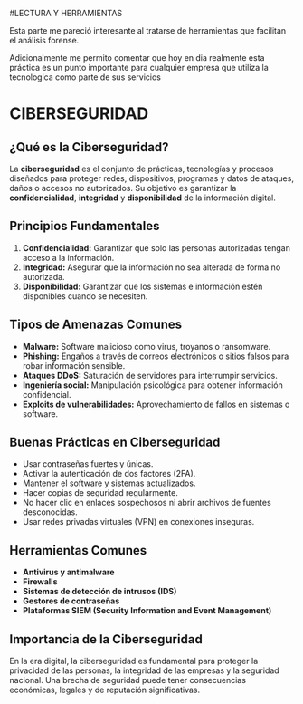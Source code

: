 #LECTURA Y HERRAMIENTAS

Esta parte me pareció interesante al tratarse de herramientas que facilitan el análisis forense.

Adicionalmente me permito comentar que hoy en dia realmente esta práctica es un punto importante para cualquier empresa que utiliza la tecnologica como parte de sus servicios 

# CIBERSEGURIDAD

## ¿Qué es la Ciberseguridad?

La **ciberseguridad** es el conjunto de prácticas, tecnologías y procesos diseñados para proteger redes, dispositivos, programas y datos de ataques, daños o accesos no autorizados. Su objetivo es garantizar la **confidencialidad**, **integridad** y **disponibilidad** de la información digital.

## Principios Fundamentales

1. **Confidencialidad:** Garantizar que solo las personas autorizadas tengan acceso a la información.
2. **Integridad:** Asegurar que la información no sea alterada de forma no autorizada.
3. **Disponibilidad:** Garantizar que los sistemas e información estén disponibles cuando se necesiten.

## Tipos de Amenazas Comunes

- **Malware:** Software malicioso como virus, troyanos o ransomware.
- **Phishing:** Engaños a través de correos electrónicos o sitios falsos para robar información sensible.
- **Ataques DDoS:** Saturación de servidores para interrumpir servicios.
- **Ingeniería social:** Manipulación psicológica para obtener información confidencial.
- **Exploits de vulnerabilidades:** Aprovechamiento de fallos en sistemas o software.

## Buenas Prácticas en Ciberseguridad

- Usar contraseñas fuertes y únicas.
- Activar la autenticación de dos factores (2FA).
- Mantener el software y sistemas actualizados.
- Hacer copias de seguridad regularmente.
- No hacer clic en enlaces sospechosos ni abrir archivos de fuentes desconocidas.
- Usar redes privadas virtuales (VPN) en conexiones inseguras.

## Herramientas Comunes

- **Antivirus y antimalware**
- **Firewalls**
- **Sistemas de detección de intrusos (IDS)**
- **Gestores de contraseñas**
- **Plataformas SIEM (Security Information and Event Management)**

## Importancia de la Ciberseguridad

En la era digital, la ciberseguridad es fundamental para proteger la privacidad de las personas, la integridad de las empresas y la seguridad nacional. Una brecha de seguridad puede tener consecuencias económicas, legales y de reputación significativas.
